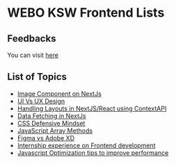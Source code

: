 # WEBO KSW Frontend Lists

## Feedbacks

You can visit [here](https://docs.google.com/spreadsheets/d/1_xAzloDlA-DcJ0UxAbJAVkOYW3HNAj6iNwgD8d2ahgI/edit#gid=812325607)

## List of Topics

- [Image Component on NextJs](https://github.com/WEBO-Digital/knowledge-sharing-wednesday-frontend/tree/main/Salina%20-%2013th%20April)
- [UI Vs UX Design](https://github.com/WEBO-Digital/knowledge-sharing-wednesday-frontend/tree/main/Deepak%20-%2020th%20April)
- [Handling Layouts in NextJS/React using ContextAPI](https://github.com/WEBO-Digital/knowledge-sharing-wednesday-frontend/tree/main/Sushant%20-%2027th%20April)
- [Data Fetching in NextJs](https://github.com/WEBO-Digital/knowledge-sharing-wednesday-frontend/tree/main/Karan%20-%204th%20May)
- [CSS Defensive Mindset](https://github.com/WEBO-Digital/knowledge-sharing-wednesday-frontend/tree/main/Nirajan%20-%2011th%20May)
- [JavaScript Array Methods](https://github.com/WEBO-Digital/knowledge-sharing-wednesday-frontend/tree/main/Sameer%20-%2018th%20May)
- [Figma vs Adobe XD](https://github.com/WEBO-Digital/knowledge-sharing-wednesday-frontend/tree/main/Ashish%20-%2025th%20May)
- [Internship experience on Frontend development]()
- [Javascript Optimization tips to improve performance]()
